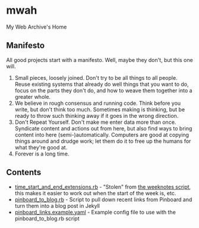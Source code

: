 # mwah
My Web Archive's Home

## Manifesto

All good projects start with a manifesto.  Well, maybe they don't, but this one will.

 1. Small pieces, loosely joined.  Don't try to be all things to all people.  Reuse existing systems that already do well things that you want to do, focus on the parts they don't do, and how to weave them together into a greater whole.
 1. We believe in rough consensus and running code.  Think before you write, but don't think too much.  Sometimes making is thinking, but be ready to throw such thinking away if it goes in the wrong direction.
 1. Don't Repeat Yourself.  Don't make me enter data more than once.  Syndicate content and actions out from here, but also find ways to bring content into here (semi-)automatically.  Computers are good at copying things around and drudge work; let them do it to free up the humans for what they're good at.
 1. Forever is a long time.

## Contents

 * [time_start_and_end_extensions.rb](time_start_and_end_extensions.rb) - "Stolen" from [the weeknotes script](https://github.com/DoESLiverpool/weeknote-generator), this makes it easier to work out when the start of the week is, etc.
 * [pinboard_to_blog.rb](pinboard_to_blog.rb) - Script to pull down recent links from Pinboard and turn them into a blog post in Jekyll
 * [pinboard_links.example.yaml](pinboard_links.example.yaml) - Example config file to use with the pinboard_to_blog.rb script

